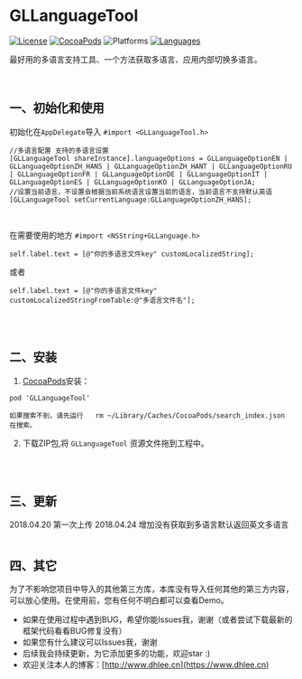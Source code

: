 # GLLanguageTool

[![License](https://img.shields.io/badge/license-MIT-brightgreen.svg)](https://github.com//Gavin-ldh/GLScanner/master/License)
[![CocoaPods](https://img.shields.io/badge/pod-v1.0.0-28B9FE.svg)](http://cocoapods.org/pods/GLScanner)
![Platforms](https://img.shields.io/badge/platforms-iOS-orange.svg)
[![Languages](https://img.shields.io/badge/language-objc-FF69B4.svg?style=plastic)](#)

最好用的多语言支持工具、一个方法获取多语言、应用内部切换多语言。


<br>

## 一、初始化和使用
初始化在`AppDelegate`导入 `#import <GLLanguageTool.h>`
```
//多语言配置 支持的多语言设置
[GLLanguageTool shareInstance].languageOptions = GLLanguageOptionEN | GLLanguageOptionZH_HANS | GLLanguageOptionZH_HANT | GLLanguageOptionRU | GLLanguageOptionFR | GLLanguageOptionDE | GLLanguageOptionIT | GLLanguageOptionES | GLLanguageOptionKO | GLLanguageOptionJA;
//设置当前语言，不设置会根据当前系统语言设置当前的语言，当前语言不支持默认英语
[GLLanguageTool setCurrentLanguage:GLLanguageOptionZH_HANS];
```

<br>

在需要使用的地方 `#import <NSString+GLLanguage.h>`

```
self.label.text = [@"你的多语言文件key" customLocalizedString];
```
或者
```
self.label.text = [@"你的多语言文件key" customLocalizedStringFromTable:@"多语言文件名"];
```

<br>
<br>

## 二、安装
1. [CocoaPods](https://cocoapods.org/)安装：
```
pod 'GLLanguageTool'

如果搜索不到，请先运行   rm ~/Library/Caches/CocoaPods/search_index.json  在搜索。

```

2. 下载ZIP包,将 `GLLanguageTool` 资源文件拖到工程中。
<br>
<br>

## 三、更新
2018.04.20  第一次上传
2018.04.24  增加没有获取到多语言默认返回英文多语言
<br>
<br>

## 四、其它
为了不影响您项目中导入的其他第三方库，本库没有导入任何其他的第三方内容，可以放心使用。在使用前，您有任何不明白都可以查看Demo。
* 如果在使用过程中遇到BUG，希望你能Issues我，谢谢（或者尝试下载最新的框架代码看看BUG修复没有）
* 如果您有什么建议可以Issues我，谢谢
* 后续我会持续更新，为它添加更多的功能，欢迎star :)
* 欢迎关注本人的博客：[http://www.dhlee.cn](https://www.dhlee.cn)
